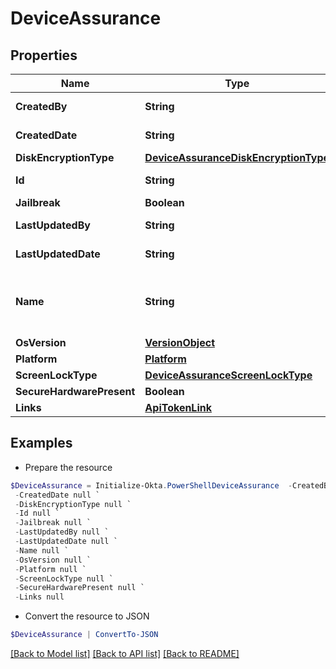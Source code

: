 # DeviceAssurance
## Properties

Name | Type | Description | Notes
------------ | ------------- | ------------- | -------------
**CreatedBy** | **String** |  | [optional] [readonly] 
**CreatedDate** | **String** |  | [optional] [readonly] 
**DiskEncryptionType** | [**DeviceAssuranceDiskEncryptionType**](DeviceAssuranceDiskEncryptionType.md) |  | [optional] 
**Id** | **String** |  | [optional] [readonly] 
**Jailbreak** | **Boolean** |  | [optional] 
**LastUpdatedBy** | **String** |  | [optional] [readonly] 
**LastUpdatedDate** | **String** |  | [optional] [readonly] 
**Name** | **String** | Display name of the Device Assurance Policy | [optional] 
**OsVersion** | [**VersionObject**](VersionObject.md) |  | [optional] 
**Platform** | [**Platform**](Platform.md) |  | [optional] 
**ScreenLockType** | [**DeviceAssuranceScreenLockType**](DeviceAssuranceScreenLockType.md) |  | [optional] 
**SecureHardwarePresent** | **Boolean** |  | [optional] 
**Links** | [**ApiTokenLink**](ApiTokenLink.md) |  | [optional] 

## Examples

- Prepare the resource
```powershell
$DeviceAssurance = Initialize-Okta.PowerShellDeviceAssurance  -CreatedBy null `
 -CreatedDate null `
 -DiskEncryptionType null `
 -Id null `
 -Jailbreak null `
 -LastUpdatedBy null `
 -LastUpdatedDate null `
 -Name null `
 -OsVersion null `
 -Platform null `
 -ScreenLockType null `
 -SecureHardwarePresent null `
 -Links null
```

- Convert the resource to JSON
```powershell
$DeviceAssurance | ConvertTo-JSON
```

[[Back to Model list]](../README.md#documentation-for-models) [[Back to API list]](../README.md#documentation-for-api-endpoints) [[Back to README]](../README.md)

